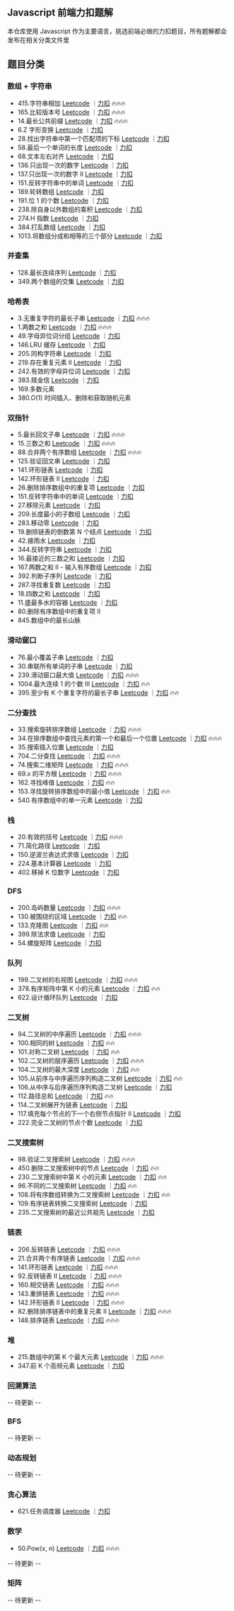 ## Javascript 前端力扣题解

本仓库使用 Javascript 作为主要语言，挑选前端必做的力扣题目，所有题解都会发布在相关分类文件里

## 题目分类

### 数组 + 字符串

- 415.字符串相加 [Leetcode](https://leetcode.com/problems/add-strings/description/) ｜[力扣](https://leetcode.cn/problems/add-strings/description/) 🔥🔥🔥
- 165.比较版本号 [Leetcode](https://leetcode.com/problems/compare-version-numbers/description/) ｜[力扣](https://leetcode.cn/problems/compare-version-numbers/description/) 🔥🔥🔥
- 14.最长公共前缀 [Leetcode](https://leetcode.com/problems/longest-common-prefix/description/) ｜[力扣](https://leetcode.cn/problems/longest-common-prefix/description/) 🔥🔥🔥
- 6.Z 字形变换 [Leetcode](https://leetcode.com/problems/zigzag-conversion/description/) ｜[力扣](https://leetcode.cn/problems/zigzag-conversion/description/)
- 28.找出字符串中第一个匹配项的下标 [Leetcode](https://leetcode.com/problems/find-the-index-of-the-first-occurrence-in-a-string/description/) ｜[力扣](https://leetcode.cn/problems/find-the-index-of-the-first-occurrence-in-a-string/description/)
- 58.最后一个单词的长度 [Leetcode](https://leetcode.com/problems/length-of-last-word/description/) ｜[力扣](https://leetcode.cn/problems/length-of-last-word/description/)
- 68.文本左右对齐 [Leetcode](https://leetcode.com/problems/text-justification/description/) ｜[力扣](https://leetcode.cn/problems/text-justification/description/)
- 136.只出现一次的数字 [Leetcode](https://leetcode.com/problems/single-number/description/) ｜[力扣](https://leetcode.cn/problems/single-number/description/)
- 137.只出现一次的数字 II [Leetcode](https://leetcode.com/problems/single-number-ii/description/) ｜[力扣](https://leetcode.cn/problems/single-number-ii/description/)
- 151.反转字符串中的单词 [Leetcode](https://leetcode.com/problems/reverse-words-in-a-string/description/) ｜[力扣](https://leetcode.cn/problems/reverse-words-in-a-string/description/)
- 189.轮转数组 [Leetcode](https://leetcode.com/problems/rotate-array/description/) ｜[力扣](https://leetcode.cn/problems/rotate-array/description/)
- 191.位 1 的个数 [Leetcode](https://leetcode.com/problems/number-of-1-bits/description/) ｜[力扣](https://leetcode.cn/problems/number-of-1-bits/description/)
- 238.除自身以外数组的乘积 [Leetcode](https://leetcode.com/problems/product-of-array-except-self/description/) ｜[力扣](https://leetcode.cn/problems/product-of-array-except-self/description/)
- 274.H 指数 [Leetcode](https://leetcode.com/problems/h-index/description/) ｜[力扣](https://leetcode.cn/problems/h-index/description/)
- 384.打乱数组 [Leetcode](https://leetcode.com/problems/shuffle-an-array/description/) ｜[力扣](https://leetcode.cn/problems/shuffle-an-array/description/)
- 1013.将数组分成和相等的三个部分 [Leetcode](https://leetcode.com/problems/partition-array-into-three-parts-with-equal-sum/description/) ｜[力扣](https://leetcode.cn/problems/partition-array-into-three-parts-with-equal-sum/description/)

### 并查集

- 128.最长连续序列 [Leetcode](https://leetcode.com/problems/longest-consecutive-sequence/description/) ｜[力扣](https://leetcode.cn/problems/longest-consecutive-sequence/description/)
- 349.两个数组的交集 [Leetcode](https://leetcode.com/problems/intersection-of-two-arrays/description/) ｜[力扣](https://leetcode.cn/problems/intersection-of-two-arrays/description/)

### 哈希表

- 3.无重复字符的最长子串 [Leetcode](https://leetcode.com/problems/longest-substring-without-repeating-characters/) ｜[力扣](https://leetcode.cn/problems/longest-substring-without-repeating-characters/description/) 🔥🔥🔥
- 1.两数之和 [Leetcode](https://leetcode.com/problems/two-sum/) ｜[力扣](https://leetcode.cn/problems/two-sum/description/) 🔥🔥🔥
- 49.字母异位词分组 [Leetcode](https://leetcode.com/problems/group-anagrams/) ｜[力扣](https://leetcode.cn/problems/group-anagrams/description/)
- 146.LRU 缓存 [Leetcode](https://leetcode.com/problems/lru-cache/description/) ｜[力扣](https://leetcode.cn/problems/lru-cache/description/)
- 205.同构字符串 [Leetcode](https://leetcode.com/problems/isomorphic-strings/description/) ｜[力扣](https://leetcode.cn/problems/isomorphic-strings/description/)
- 219.存在重复元素 II [Leetcode](https://leetcode.com/problems/contains-duplicate-ii/description/) ｜[力扣](https://leetcode.cn/problems/contains-duplicate-ii/description/)
- 242.有效的字母异位词 [Leetcode](https://leetcode.com/problems/valid-anagram/description/) ｜[力扣](https://leetcode.cn/problems/valid-anagram/description/)
- 383.赎金信 [Leetcode](https://leetcode.com/problems/ransom-note/description/) ｜[力扣](https://leetcode.cn/problems/ransom-note/description/)
- 169.多数元素
- 380.O(1) 时间插入、删除和获取随机元素

### 双指针

- 5.最长回文子串 [Leetcode](https://leetcode.com/problems/longest-palindromic-substring/description/) ｜[力扣](https://leetcode.cn/problems/longest-palindromic-substring/description/) 🔥🔥🔥
- 15.三数之和 [Leetcode](https://leetcode.com/problems/3sum/description/) ｜[力扣](https://leetcode.cn/problems/3sum/description/) 🔥🔥🔥
- 88.合并两个有序数组 [Leetcode](https://leetcode.com/problems/merge-sorted-array/description/) ｜[力扣](https://leetcode.cn/problems/merge-sorted-array/description/) 🔥🔥🔥
- 125.验证回文串 [Leetcode](https://leetcode.com/problems/valid-palindrome/description/) ｜[力扣](https://leetcode.cn/problems/valid-palindrome/description/)
- 141.环形链表 [Leetcode](https://leetcode.com/problems/linked-list-cycle/description/) ｜[力扣](https://leetcode.cn/problems/linked-list-cycle/description/)
- 142.环形链表 II [Leetcode](https://leetcode.com/problems/linked-list-cycle-ii/description/) ｜[力扣](https://leetcode.cn/problems/linked-list-cycle-ii/description/)
- 26.删除排序数组中的重复项 [Leetcode](https://leetcode.com/problems/remove-duplicates-from-sorted-array/description/) ｜[力扣](https://leetcode.cn/problems/remove-duplicates-from-sorted-array/description/)
- 151.反转字符串中的单词 [Leetcode](https://leetcode.com/problems/reverse-words-in-a-string/description/) ｜[力扣](https://leetcode.cn/problems/reverse-words-in-a-string/description/)
- 27.移除元素 [Leetcode](https://leetcode.com/problems/remove-element/description/) ｜[力扣](https://leetcode.cn/problems/remove-element/description/)
- 209.长度最小的子数组 [Leetcode](https://leetcode.com/problems/minimum-size-subarray-sum/description/) ｜[力扣](https://leetcode.cn/problems/minimum-size-subarray-sum/description/)
- 283.移动零 [Leetcode](https://leetcode.com/problems/move-zeroes/description/) ｜[力扣](https://leetcode.cn/problems/move-zeroes/description/)
- 19.删除链表的倒数第 N 个结点 [Leetcode](https://leetcode.com/problems/remove-nth-node-from-end-of-list/description/) ｜[力扣](https://leetcode.cn/problems/remove-nth-node-from-end-of-list/description/)
- 42.接雨水 [Leetcode](https://leetcode.com/problems/trapping-rain-water/description/) ｜[力扣](https://leetcode.cn/problems/trapping-rain-water/description/)
- 344.反转字符串 [Leetcode](https://leetcode.com/problems/reverse-string/description/) ｜[力扣](https://leetcode.cn/problems/reverse-string/description/)
- 16.最接近的三数之和 [Leetcode](https://leetcode.com/problems/3sum-closest/description/) ｜[力扣](https://leetcode.cn/problems/3sum-closest/description/)
- 167.两数之和 II - 输入有序数组 [Leetcode](https://leetcode.com/problems/two-sum-ii-input-array-is-sorted/description/) ｜[力扣](https://leetcode.cn/problems/two-sum-ii-input-array-is-sorted/description/)
- 392.判断子序列 [Leetcode](https://leetcode.com/problems/is-subsequence/description/) ｜[力扣](https://leetcode.cn/problems/is-subsequence/description/)
- 287.寻找重复数 [Leetcode](https://leetcode.com/problems/find-the-duplicate-number/description/) ｜[力扣](https://leetcode.cn/problems/find-the-duplicate-number/description/)
- 18.四数之和 [Leetcode](https://leetcode.com/problems/4sum/description/) ｜[力扣](https://leetcode.cn/problems/4sum/description/)
- 11.盛最多水的容器 [Leetcode](https://leetcode.com/problems/container-with-most-water/description/) ｜[力扣](https://leetcode.cn/problems/container-with-most-water/description/)
- 80.删除有序数组中的重复项 II
- 845.数组中的最长山脉

### 滑动窗口

- 76.最小覆盖子串 [Leetcode](https://leetcode.com/problems/minimum-window-substring/description/) ｜[力扣](https://leetcode.cn/problems/minimum-window-substring/description/)
- 30.串联所有单词的子串 [Leetcode](https://leetcode.com/problems/substring-with-concatenation-of-all-words/description/) ｜[力扣](https://leetcode.cn/problems/substring-with-concatenation-of-all-words/description/)
- 239.滑动窗口最大值 [Leetcode](https://leetcode.com/problems/sliding-window-maximum/description/) ｜[力扣](https://leetcode.cn/problems/sliding-window-maximum/description/) 🔥🔥🔥
- 1004.最大连续 1 的个数 III
  [Leetcode](https://leetcode.com/problems/max-consecutive-ones-iii/description/) ｜[力扣](https://leetcode.cn/problems/max-consecutive-ones-iii/description/) 🔥🔥
- 395.至少有 K 个重复字符的最长子串
  [Leetcode](https://leetcode.com/problems/longest-substring-with-at-least-k-repeating-characters/) ｜[力扣](https://leetcode.cn/problems/longest-substring-with-at-least-k-repeating-characters/description/) 🔥🔥

### 二分查找

- 33.搜索旋转排序数组 [Leetcode](https://leetcode.com/problems/search-in-rotated-sorted-array/description/) ｜[力扣](https://leetcode.cn/problems/search-in-rotated-sorted-array/description/) 🔥🔥🔥
- 34.在排序数组中查找元素的第一个和最后一个位置 [Leetcode](https://leetcode.com/problems/find-first-and-last-position-of-element-in-sorted-array/description/) ｜[力扣](https://leetcode.cn/problems/find-first-and-last-position-of-element-in-sorted-array/description/) 🔥🔥🔥
- 35.搜索插入位置 [Leetcode](https://leetcode.com/problems/search-insert-position/description/) ｜[力扣](https://leetcode.cn/problems/search-insert-position/description/)
- 704.二分查找 [Leetcode](https://leetcode.com/problems/binary-search/description/) ｜[力扣](https://leetcode.cn/problems/binary-search/description/) 🔥🔥🔥
- 74.搜索二维矩阵 [Leetcode](https://leetcode.com/problems/search-a-2d-matrix/description/) ｜[力扣](http://leetcode.cn/problems/search-a-2d-matrix/description/) 🔥🔥🔥
- 69.x 的平方根 [Leetcode](https://leetcode.com/problems/sqrtx/description/) ｜[力扣](https://leetcode.cn/problems/sqrtx/description/) 🔥🔥🔥
- 162.寻找峰值 [Leetcode](https://leetcode.com/problems/find-peak-element/submissions/1537785149/) ｜[力扣](https://leetcode.cn/problems/find-peak-element/description/) 🔥🔥
- 153.寻找旋转排序数组中的最小值 [Leetcode](https://leetcode.com/problems/find-minimum-in-rotated-sorted-array/description/) ｜[力扣](https://leetcode.cn/problems/find-minimum-in-rotated-sorted-array/description/) 🔥🔥
- 540.有序数组中的单一元素 [Leetcode](https://leetcode.com/problems/single-element-in-a-sorted-array/submissions/1538747212/) ｜[力扣](https://leetcode.cn/problems/single-element-in-a-sorted-array/description/)

### 栈

- 20.有效的括号 [Leetcode](https://leetcode.com/problems/valid-parentheses/description/) ｜[力扣](https://leetcode.cn/problems/valid-parentheses/description/) 🔥🔥🔥
- 71.简化路径 [Leetcode](https://leetcode.com/problems/simplify-path/description/) ｜[力扣](https://leetcode.cn/problems/simplify-path/description/)
- 150.逆波兰表达式求值 [Leetcode](https://leetcode.com/problems/evaluate-reverse-polish-notation/description/) ｜[力扣](https://leetcode.cn/problems/evaluate-reverse-polish-notation/description/)
- 224.基本计算器 [Leetcode](https://leetcode.com/problems/basic-calculator/description/) ｜[力扣](https://leetcode.cn/problems/basic-calculator/description/)
- 402.移掉 K 位数字 [Leetcode](https://leetcode.com/problems/remove-k-digits/description/) ｜[力扣](https://leetcode.cn/problems/remove-k-digits/description/)

### DFS

- 200.岛屿数量 [Leetcode](https://leetcode.com/problems/number-of-islands/description/) ｜[力扣](https://leetcode.cn/problems/number-of-islands/description/) 🔥🔥🔥
- 130.被围绕的区域 [Leetcode](https://leetcode.com/problems/surrounded-regions/description/) ｜[力扣](https://leetcode.cn/problems/surrounded-regions/description/) 🔥🔥
- 133.克隆图 [Leetcode](https://leetcode.com/problems/clone-graph/description/) ｜[力扣](https://leetcode.cn/problems/clone-graph/description/) 🔥🔥
- 399.除法求值 [Leetcode](https://leetcode.com/problems/evaluate-division/description/) ｜[力扣](https://leetcode.cn/problems/evaluate-division/description/)
- 54.螺旋矩阵 [Leetcode](https://leetcode.com/problems/spiral-matrix/description/) ｜[力扣](https://leetcode.cn/problems/spiral-matrix/description/)

### 队列

- 199.二叉树的右视图 [Leetcode](https://leetcode.com/problems/binary-tree-right-side-view/description/) ｜[力扣](https://leetcode.cn/problems/binary-tree-right-side-view/description/) 🔥🔥🔥
- 378.有序矩阵中第 K 小的元素 [Leetcode](https://leetcode.com/problems/kth-smallest-element-in-a-sorted-matrix/description/) ｜[力扣](https://leetcode.cn/problems/kth-smallest-element-in-a-sorted-matrix/description/) 🔥🔥
- 622.设计循环队列 [Leetcode](https://leetcode.com/problems/design-circular-queue/description/) ｜[力扣](https://leetcode.cn/problems/design-circular-queue/description/)

### 二叉树

- 94.二叉树的中序遍历
  [Leetcode](https://leetcode.com/problems/binary-tree-inorder-traversal/description/) ｜[力扣](https://leetcode.cn/problems/binary-tree-inorder-traversal/description/) 🔥🔥🔥
- 100.相同的树
  [Leetcode](https://leetcode.com/problems/same-tree/description/) ｜[力扣](https://leetcode.cn/problems/same-tree/description/) 🔥🔥
- 101.对称二叉树
  [Leetcode](https://leetcode.com/problems/symmetric-tree/description/) ｜[力扣](https://leetcode.cn/problems/symmetric-tree/description/) 🔥🔥
- 102.二叉树的层序遍历
  [Leetcode](https://leetcode.com/problems/binary-tree-level-order-traversal/) ｜[力扣](https://leetcode.cn/problems/binary-tree-level-order-traversal/description/) 🔥🔥🔥
- 104.二叉树的最大深度
  [Leetcode](https://leetcode.com/problems/maximum-depth-of-binary-tree/description/) ｜[力扣](https://leetcode.cn/problems/maximum-depth-of-binary-tree/description/) 🔥🔥
- 105.从前序与中序遍历序列构造二叉树 [Leetcode](https://leetcode.com/problems/construct-binary-tree-from-preorder-and-inorder-traversal/description/) ｜[力扣](https://leetcode.cn/problems/construct-binary-tree-from-preorder-and-inorder-traversal/description/) 🔥🔥
- 106.从中序与后序遍历序列构造二叉树 [Leetcode](https://leetcode.com/problems/construct-binary-tree-from-inorder-and-postorder-traversal/description/) ｜[力扣](https://leetcode.cn/problems/construct-binary-tree-from-inorder-and-postorder-traversal/description/)
- 112.路径总和 [Leetcode](https://leetcode.com/problems/path-sum/description/) ｜[力扣](https://leetcode.cn/problems/path-sum/description/) 🔥🔥
- 114.二叉树展开为链表 [Leetcode](https://leetcode.com/problems/flatten-binary-tree-to-linked-list/description/) ｜[力扣](https://leetcode.cn/problems/flatten-binary-tree-to-linked-list/description/)
- 117.填充每个节点的下一个右侧节点指针 II [Leetcode](https://leetcode.com/problems/populating-next-right-pointers-in-each-node-ii/description/) ｜[力扣](https://leetcode.cn/problems/populating-next-right-pointers-in-each-node-ii/description/)
- 222.完全二叉树的节点个数 [Leetcode](https://leetcode.com/problems/count-complete-tree-nodes/description/) ｜[力扣](https://leetcode.cn/problems/count-complete-tree-nodes/description/)

### 二叉搜索树

- 98.验证二叉搜索树 [Leetcode](https://leetcode.com/problems/validate-binary-search-tree/description/) ｜[力扣](https://leetcode.cn/problems/validate-binary-search-tree/description/) 🔥🔥🔥
- 450.删除二叉搜索树中的节点 [Leetcode](https://leetcode.com/problems/delete-node-in-a-bst/) ｜[力扣](https://leetcode.cn/problems/delete-node-in-a-bst/description/) 🔥🔥
- 230.二叉搜索树中第 K 小的元素 [Leetcode](https://leetcode.com/problems/kth-smallest-element-in-a-bst/description/) ｜[力扣](https://leetcode.cn/problems/kth-smallest-element-in-a-bst/description/) 🔥🔥
- 96.不同的二叉搜索树 [Leetcode](https://leetcode.com/problems/unique-binary-search-trees/description/) ｜[力扣](https://leetcode.cn/problems/unique-binary-search-trees/description/) 🔥🔥
- 108.将有序数组转换为二叉搜索树 [Leetcode](https://leetcode.com/problems/convert-sorted-array-to-binary-search-tree/description/) ｜[力扣](https://leetcode.cn/problems/convert-sorted-array-to-binary-search-tree/description/) 🔥🔥
- 109.有序链表转换二叉搜索树 [Leetcode](https://leetcode.com/problems/convert-sorted-list-to-binary-search-tree/description/) ｜[力扣](https://leetcode.cn/problems/convert-sorted-list-to-binary-search-tree/description/)
- 235.二叉搜索树的最近公共祖先 [Leetcode](https://leetcode.com/problems/lowest-common-ancestor-of-a-binary-search-tree/description/) ｜[力扣](https://leetcode.cn/problems/lowest-common-ancestor-of-a-binary-search-tree/description/)

### 链表

- 206.反转链表 [Leetcode](https://leetcode.com/problems/reverse-linked-list/description/) ｜[力扣](https://leetcode.cn/problems/reverse-linked-list/description/) 🔥🔥🔥
- 21.合并两个有序链表 [Leetcode](https://leetcode.com/problems/merge-two-sorted-lists/description/) ｜[力扣](https://leetcode.cn/problems/merge-two-sorted-lists/description/) 🔥🔥🔥
- 141.环形链表 [Leetcode](https://leetcode.com/problems/linked-list-cycle/) ｜[力扣](https://leetcode.cn/problems/linked-list-cycle/description/) 🔥🔥🔥
- 92.反转链表 II [Leetcode](https://leetcode.com/problems/reverse-linked-list-ii/) ｜[力扣](https://leetcode.cn/problems/reverse-linked-list-ii/description/) 🔥🔥🔥
- 160.相交链表 [Leetcode](https://leetcode.com/problems/intersection-of-two-linked-lists/description/) ｜[力扣](https://leetcode.cn/problems/intersection-of-two-linked-lists/description/) 🔥🔥🔥
- 143.重排链表 [Leetcode](https://leetcode.com/problems/reorder-list/) ｜[力扣](https://leetcode.cn/problems/reorder-list/description/) 🔥🔥🔥
- 142.环形链表 II [Leetcode](https://leetcode.com/problems/linked-list-cycle-ii/description/) ｜[力扣](https://leetcode.cn/problems/linked-list-cycle-ii/description/) 🔥🔥🔥
- 82.删除排序链表中的重复元素 II [Leetcode](https://leetcode.com/problems/remove-duplicates-from-sorted-list-ii/description/) ｜[力扣](https://leetcode.cn/problems/remove-duplicates-from-sorted-list-ii/description/) 🔥🔥🔥
- 148.排序链表 [Leetcode](https://leetcode.com/problems/sort-list/description/) ｜[力扣](https://leetcode.cn/problems/sort-list/description/) 🔥🔥🔥

### 堆

- 215.数组中的第 K 个最大元素 [Leetcode](https://leetcode.com/problems/kth-largest-element-in-an-array/) ｜[力扣](https://leetcode.cn/problems/kth-largest-element-in-an-array/description/) 🔥🔥🔥
- 347.前 K 个高频元素 [Leetcode](https://leetcode.com/problems/top-k-frequent-elements/description/) ｜[力扣](https://leetcode.cn/problems/top-k-frequent-elements/description/)

### 回溯算法

-- 待更新 --

### BFS

-- 待更新 --

### 动态规划

-- 待更新 --

### 贪心算法

- 621.任务调度器 [Leetcode](https://leetcode.com/problems/task-scheduler/) ｜[力扣](https://leetcode.cn/problems/task-scheduler/description/)

### 数学

- 50.Pow(x, n) [Leetcode](https://leetcode.com/problems/powx-n/) ｜[力扣](https://leetcode.cn/problems/powx-n/description/) 🔥🔥🔥

-- 待更新 --

### 矩阵

-- 待更新 --
